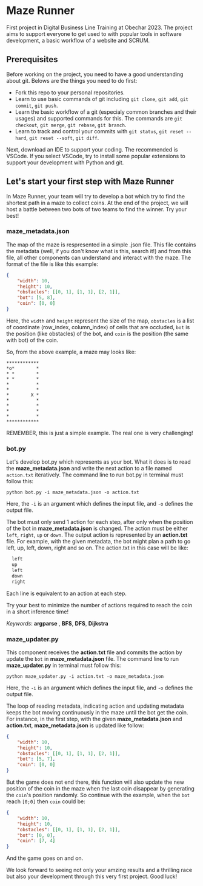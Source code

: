 # Maze Runner
First project in Digital Business Line Training at Obechar 2023. The project aims to support everyone to get used to with popular tools in software development, a basic workflow of a website and SCRUM.

## Prerequisites
Before working on the project, you need to have a good understanding about git. Belows are the things you need to do first:
- Fork this repo to your personal repositories.
- Learn to use basic commands of git including `git clone`, `git add`, `git commit`, `git push`.
- Learn the basic workflow of a git (especialy common branches and their usages) and supported commands for this. The commands are `git checkout`, `git merge`, `git rebase`, `git branch`.
- Learn to track and control your commits with `git status`, `git reset --hard`, `git reset --soft`, `git diff`.

Next, download an IDE to support your coding. The recommended is VSCode. If you select VSCode, try to install some popular extensions to support your development with Python and git.

## Let's start your first step with Maze Runner
In Maze Runner, your team will try to develop a bot which try to find the shortest path in a maze to collect coins. At the end of the project, we will host a battle between two bots of two teams to find the winner. Try your best!

### maze_metadata.json
The map of the maze is respresented in a simple .json file. This file contains the metadata (well, if you don't know what is this, search it!) and from this file, all other components can understand and interact with the maze. The format of the file is like this example:
```json
{
    "width": 10,
    "height": 10,
    "obstacles": [[0, 1], [1, 1], [2, 1]],
    "bot": [5, 8],
    "coin": [0, 0]
}
```

Here, the `width` and `height` represent the size of the map, `obstacles` is a list of coordinate (row_index, column_index) of cells that are occluded, `bot` is the position (like obstacles) of the bot, and `coin` is the position (the same with bot) of the coin.

So, from the above example, a maze may looks like:
```
************
*o*        *
* *        *
* *        *
*          *
*          *
*        X *
*          *
*          *
*          *
*          *
************
```
REMEMBER, this is just a simple example. The real one is very challenging!

### bot.py

Let's develop bot.py which represents as your bot. What it does is to read the **maze_metadata.json** and write the next action to a file named `action.txt` iteratively. The command line to run bot.py in terminal must follow this:

```
python bot.py -i maze_metadata.json -o action.txt
```
Here, the `-i` is an argument which defines the input file, and `-o` defines the output file.

The bot must only send 1 action for each step, after only when the position of the bot in **maze_metadata.json** is changed. The action must be either `left`, `right`, `up` or `down`. The output action is represented by an **action.txt** file. For example, with the given metadata, the bot might plan a path to go left, up, left, down, right and so on. The action.txt in this case will be like:

``` txt
  left
  up
  left
  down
  right
```
Each line is equivalent to an action at each step.

Try your best to minimize the number of actions required to reach the coin in a short inference time!

*Keywords*: **argparse** , **BFS**, **DFS**, **Dijkstra**   

### maze_updater.py

This component receives the **action.txt** file and commits the action by update the `bot` in **maze_metadata.json** file. The command line to run **maze_updater.py** in terminal must follow this:
```
python maze_updater.py -i action.txt -o maze_metadata.json
```
Here, the `-i` is an argument which defines the input file, and `-o` defines the output file.

The loop of reading metadata, indicating action and updating metadata keeps the bot moving continuously in the maze until the bot get the coin. For instance, in the first step, with the given **maze_metadata.json** and **action.txt**, **maze_metadata.json** is updated like follow:
```json
{
    "width": 10,
    "height": 10,
    "obstacles": [[0, 1], [1, 1], [2, 1]],
    "bot": [5, 7],
    "coin": [0, 0]
}
```
But the game does not end there, this function will also update the new position of the coin in the maze when the last coin disappear by generating the `coin`'s position randomly. So continue with the example, when the `bot` reach `[0;0]` then `coin` could be:
```json
{
    "width": 10,
    "height": 10,
    "obstacles": [[0, 1], [1, 1], [2, 1]],
    "bot": [0, 0],
    "coin": [7, 4]
}
```

And the game goes on and on.

We look forward to seeing not only your amzing results and a thrilling race but also your development through this very first project. Good luck!

